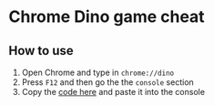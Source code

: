 # Chrome Dino game cheat

## How to use
1. Open Chrome and type in `chrome://dino`
2. Press `F12` and then go the the `console` section
3. Copy the [code here](https://github.com/IceCruelStuff/dino-cheat/blob/master/cheat.js) and paste it into the console
